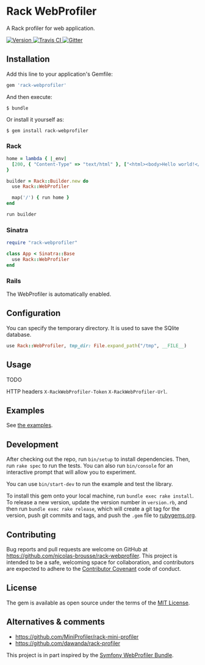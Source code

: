 # Rack WebProfiler

A Rack profiler for web application.

[![Version         ](http://img.shields.io/gem/v/rack-webprofiler.svg)                               ](https://rubygems.org/gems/rack-webprofiler)
[![Travis CI       ](http://img.shields.io/travis/nicolas-brousse/rack-webprofiler/master.svg)           ](https://travis-ci.org/nicolas-brousse/rack-webprofiler)
[![Gitter         ](https://img.shields.io/gitter/room/nicolas-brousse/rack-webprofiler.svg)       ](https://gitter.im/nicolas-brousse/rack-webprofiler)

## Installation

Add this line to your application's Gemfile:

```ruby
gem 'rack-webprofiler'
```

And then execute:

    $ bundle

Or install it yourself as:

    $ gem install rack-webprofiler

### Rack

```ruby
home = lambda { |_env|
  [200, { "Content-Type" => "text/html" }, ["<html><body>Hello world!</body></html>"]]
}

builder = Rack::Builder.new do
  use Rack::WebProfiler

  map('/') { run home }
end

run builder
```

### Sinatra

```ruby
require "rack-webprofiler"

class App < Sinatra::Base
  use Rack::WebProfiler
end
```

### Rails

The WebProfiler is automatically enabled.


## Configuration

You can specify the temporary directory. It is used to save the SQlite database.

```ruby
use Rack::WebProfiler, tmp_dir: File.expand_path("/tmp", __FILE__)
```

## Usage

TODO

HTTP headers `X-RackWebProfiler-Token` `X-RackWebProfiler-Url`.


## Examples

See [the examples](./examples).

## Development

After checking out the repo, run `bin/setup` to install dependencies. Then, run `rake spec` to run the tests. You can also run `bin/console` for an interactive prompt that will allow you to experiment.

You can use `bin/start-dev` to run the example and test the library.

To install this gem onto your local machine, run `bundle exec rake install`. To release a new version, update the version number in `version.rb`, and then run `bundle exec rake release`, which will create a git tag for the version, push git commits and tags, and push the `.gem` file to [rubygems.org](https://rubygems.org).

## Contributing

Bug reports and pull requests are welcome on GitHub at https://github.com/nicolas-brousse/rack-webprofiler. This project is intended to be a safe, welcoming space for collaboration, and contributors are expected to adhere to the [Contributor Covenant](http://contributor-covenant.org) code of conduct.

## License

The gem is available as open source under the terms of the [MIT License](http://opensource.org/licenses/MIT).

## Alternatives & comments

* https://github.com/MiniProfiler/rack-mini-profiler
* https://github.com/dawanda/rack-profiler

This project is in part inspired by the [Symfony WebProfiler Bundle](https://github.com/symfony/web-profiler-bundle).
